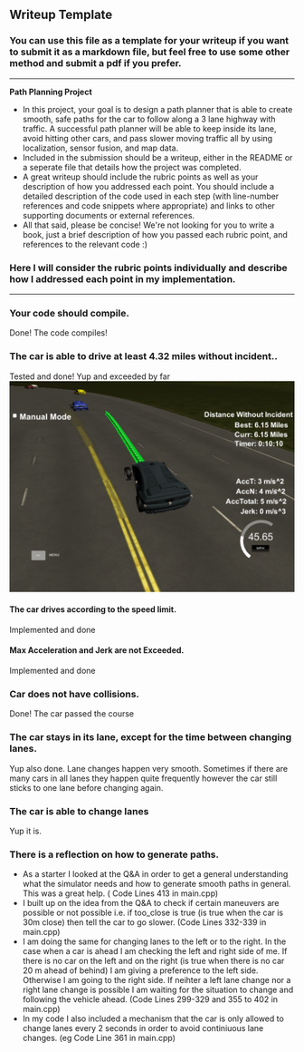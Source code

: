 ## Writeup Template
### You can use this file as a template for your writeup if you want to submit it as a markdown file, but feel free to use some other method and submit a pdf if you prefer.

---

**Path Planning Project**

* In this project, your goal is to design a path planner that is able to create smooth, safe paths for the car to follow along a 3 lane highway with traffic. A successful path planner will be able to keep inside its lane, avoid hitting other cars, and pass slower moving traffic all by using localization, sensor fusion, and map data.
* Included in the submission should be a writeup, either in the README or a seperate file that details how the project was completed.
* A great writeup should include the rubric points as well as your description of how you addressed each point. You should include a detailed description of the code used in each step (with line-number references and code snippets where appropriate) and links to other supporting documents or external references.
* All that said, please be concise! We're not looking for you to write a book, just a brief description of how you passed each rubric point, and references to the relevant code :)


[//]: # (Image References)
[image1]: ./no_incident.png

### Here I will consider the rubric points individually and describe how I addressed each point in my implementation.  

---
### Your code should compile.

Done! The code compiles!

### The car is able to drive at least 4.32 miles without incident..

Tested and done!
Yup and exceeded by far
![alt text][image1]

#### The car drives according to the speed limit.

Implemented and done


#### Max Acceleration and Jerk are not Exceeded.

Implemented and done


### Car does not have collisions.

Done! The car passed the course

### The car stays in its lane, except for the time between changing lanes.

Yup also done. Lane changes happen very smooth. Sometimes if there are many cars in all lanes they happen quite frequently however the car still sticks to one lane before changing again.

### The car is able to change lanes
Yup it is.

### There is a reflection on how to generate paths.

* As a starter I looked at the Q&A in order to get a general understanding what the simulator needs and how to generate smooth paths in general. This was a great help. ( Code Lines 413 in main.cpp)
* I built up on the idea from the Q&A to check if certain maneuvers are possible or not possible i.e. if too_close is true (is true when the car is 30m close) then tell the car to go slower. (Code Lines 332-339 in main.cpp)
* I am doing the same for changing lanes to the left or to the right. In the case when a car is ahead I am checking the left and right side of me. If there is no car on the left and on the right (is true when there is no car 20 m ahead of behind) I am giving a preference to the left side. Otherwise I am going to the right side. If neihter a left lane change nor a right lane change is possible I am waiting for the situation to change and following the vehicle ahead. (Code Lines 299-329 and 355 to 402 in main.cpp)
* In my code I also included a mechanism that the car is only allowed to change lanes every 2 seconds in order to avoid continiuous lane changes. (eg Code Line 361 in main.cpp)



